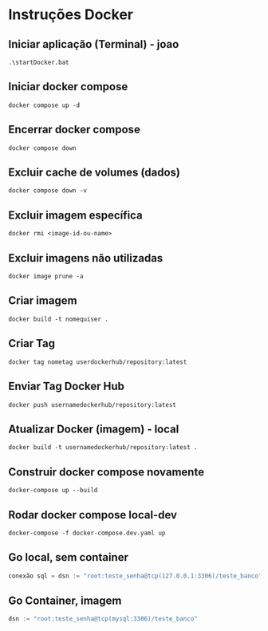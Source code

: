 # Instruções Docker

## Iniciar aplicação (Terminal) - joao

```shell
.\startDocker.bat
```

## Iniciar docker compose

```shell
docker compose up -d
```

## Encerrar docker compose

```shell
docker compose down
```

## Excluir cache de volumes (dados)
 
```shell
docker compose down -v
```

## Excluir imagem específica
 
```shell
docker rmi <image-id-ou-name>
```

## Excluir imagens não utilizadas
 
```shell
docker image prune -a
```

## Criar imagem
 
```shell
docker build -t nomequiser .
```

## Criar Tag
 
```shell
docker tag nometag userdockerhub/repository:latest
```

## Enviar Tag Docker Hub
 
```shell
docker push usernamedockerhub/repository:latest
```

## Atualizar Docker (imagem) - local
 
```shell
docker build -t usernamedockerhub/repository:latest .
```

## Construir docker compose novamente
 
```shell
docker-compose up --build
```

## Rodar docker compose local-dev
 
```shell
docker-compose -f docker-compose.dev.yaml up
```

## Go local, sem container
 
```go
conexão sql = dsn := "root:teste_senha@tcp(127.0.0.1:3306)/teste_banco"
```

## Go Container, imagem
 
```go
dsn := "root:teste_senha@tcp(mysql:3306)/teste_banco"
```
